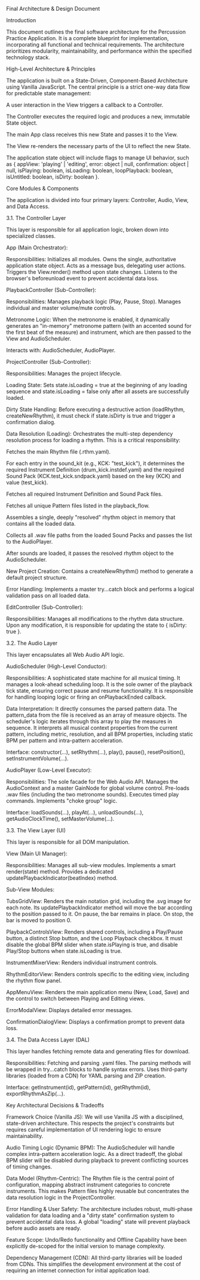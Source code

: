 Final Architecture & Design Document

Introduction

This document outlines the final software architecture for the Percussion Practice Application. It is a complete blueprint for implementation, incorporating all functional and technical requirements. The architecture prioritizes modularity, maintainability, and performance within the specified technology stack.

High-Level Architecture & Principles

The application is built on a State-Driven, Component-Based Architecture using Vanilla JavaScript. The central principle is a strict one-way data flow for predictable state management:

A user interaction in the View triggers a callback to a Controller.

The Controller executes the required logic and produces a new, immutable State object.

The main App class receives this new State and passes it to the View.

The View re-renders the necessary parts of the UI to reflect the new State.

The application state object will include flags to manage UI behavior, such as { appView: 'playing' | 'editing', error: object | null, confirmation: object | null, isPlaying: boolean, isLoading: boolean, loopPlayback: boolean, isUntitled: boolean, isDirty: boolean }.

Core Modules & Components

The application is divided into four primary layers: Controller, Audio, View, and Data Access.

3.1. The Controller Layer

This layer is responsible for all application logic, broken down into specialized classes.

App (Main Orchestrator):

Responsibilities: Initializes all modules. Owns the single, authoritative application state object. Acts as a message bus, delegating user actions. Triggers the View.render() method upon state changes. Listens to the browser's beforeunload event to prevent accidental data loss.

PlaybackController (Sub-Controller):

Responsibilities: Manages playback logic (Play, Pause, Stop). Manages individual and master volume/mute controls.

Metronome Logic: When the metronome is enabled, it dynamically generates an "in-memory" metronome pattern (with an accented sound for the first beat of the measure) and instrument, which are then passed to the View and AudioScheduler.

Interacts with: AudioScheduler, AudioPlayer.

ProjectController (Sub-Controller):

Responsibilities: Manages the project lifecycle.

Loading State: Sets state.isLoading = true at the beginning of any loading sequence and state.isLoading = false only after all assets are successfully loaded.

Dirty State Handling: Before executing a destructive action (loadRhythm, createNewRhythm), it must check if state.isDirty is true and trigger a confirmation dialog.

Data Resolution (Loading): Orchestrates the multi-step dependency resolution process for loading a rhythm. This is a critical responsibility:

Fetches the main Rhythm file (.rthm.yaml).

For each entry in the sound_kit (e.g., KCK: "test_kick"), it determines the required Instrument Definition (drum_kick.instdef.yaml) and the required Sound Pack (KCK.test_kick.sndpack.yaml) based on the key (KCK) and value (test_kick).

Fetches all required Instrument Definition and Sound Pack files.

Fetches all unique Pattern files listed in the playback_flow.

Assembles a single, deeply "resolved" rhythm object in memory that contains all the loaded data.

Collects all .wav file paths from the loaded Sound Packs and passes the list to the AudioPlayer.

After sounds are loaded, it passes the resolved rhythm object to the AudioScheduler.

New Project Creation: Contains a createNewRhythm() method to generate a default project structure.

Error Handling: Implements a master try...catch block and performs a logical validation pass on all loaded data.

EditController (Sub-Controller):

Responsibilities: Manages all modifications to the rhythm data structure. Upon any modification, it is responsible for updating the state to { isDirty: true }.

3.2. The Audio Layer

This layer encapsulates all Web Audio API logic.

AudioScheduler (High-Level Conductor):

Responsibilities: A sophisticated state machine for all musical timing. It manages a look-ahead scheduling loop. It is the sole owner of the playback tick state, ensuring correct pause and resume functionality. It is responsible for handling looping logic or firing an onPlaybackEnded callback.

Data Interpretation: It directly consumes the parsed pattern data. The pattern_data from the file is received as an array of measure objects. The scheduler's logic iterates through this array to play the measures in sequence. It interprets all musical context properties from the current pattern, including metric, resolution, and all BPM properties, including static BPM per pattern and intra-pattern acceleration.

Interface: constructor(...), setRhythm(...), play(), pause(), resetPosition(), setInstrumentVolume(...).

AudioPlayer (Low-Level Executor):

Responsibilities: The sole facade for the Web Audio API. Manages the AudioContext and a master GainNode for global volume control. Pre-loads .wav files (including the two metronome sounds). Executes timed play commands. Implements "choke group" logic.

Interface: loadSounds(...), playAt(...), unloadSounds(...), getAudioClockTime(), setMasterVolume(...).

3.3. The View Layer (UI)

This layer is responsible for all DOM manipulation.

View (Main UI Manager):

Responsibilities: Manages all sub-view modules. Implements a smart render(state) method. Provides a dedicated updatePlaybackIndicator(beatIndex) method.

Sub-View Modules:

TubsGridView: Renders the main notation grid, including the .svg image for each note. Its updatePlaybackIndicator method will move the bar according to the position passed to it. On pause, the bar remains in place. On stop, the bar is moved to position 0.

PlaybackControlsView: Renders shared controls, including a Play/Pause button, a distinct Stop button, and the Loop Playback checkbox. It must disable the global BPM slider when state.isPlaying is true, and disable Play/Stop buttons when state.isLoading is true.

InstrumentMixerView: Renders individual instrument controls.

RhythmEditorView: Renders controls specific to the editing view, including the rhythm flow panel.

AppMenuView: Renders the main application menu (New, Load, Save) and the control to switch between Playing and Editing views.

ErrorModalView: Displays detailed error messages.

ConfirmationDialogView: Displays a confirmation prompt to prevent data loss.

3.4. The Data Access Layer (DAL)

This layer handles fetching remote data and generating files for download.

Responsibilities: Fetching and parsing .yaml files. The parsing methods will be wrapped in try...catch blocks to handle syntax errors. Uses third-party libraries (loaded from a CDN) for YAML parsing and ZIP creation.

Interface: getInstrument(id), getPattern(id), getRhythm(id), exportRhythmAsZip(...).

Key Architectural Decisions & Tradeoffs

Framework Choice (Vanilla JS): We will use Vanilla JS with a disciplined, state-driven architecture. This respects the project's constraints but requires careful implementation of UI rendering logic to ensure maintainability.

Audio Timing Logic (Dynamic BPM): The AudioScheduler will handle complex intra-pattern acceleration logic. As a direct tradeoff, the global BPM slider will be disabled during playback to prevent conflicting sources of timing changes.

Data Model (Rhythm-Centric): The Rhythm file is the central point of configuration, mapping abstract instrument categories to concrete instruments. This makes Pattern files highly reusable but concentrates the data resolution logic in the ProjectController.

Error Handling & User Safety: The architecture includes robust, multi-phase validation for data loading and a "dirty state" confirmation system to prevent accidental data loss. A global "loading" state will prevent playback before audio assets are ready.

Feature Scope: Undo/Redo functionality and Offline Capability have been explicitly de-scoped for the initial version to manage complexity.

Dependency Management (CDN): All third-party libraries will be loaded from CDNs. This simplifies the development environment at the cost of requiring an internet connection for initial application load.